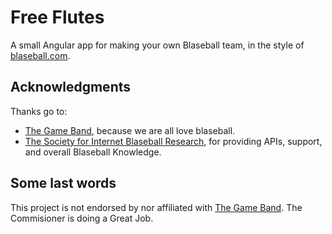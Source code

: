 # Free Flutes

A small Angular app for making your own Blaseball team, in the style of [blaseball.com](https://www.blaseball.com/).

## Acknowledgments

Thanks go to:

- [The Game Band](https://thegameband.com/), because we are all love blaseball.
- [The Society for Internet Blaseball Research](https://sibr.dev/), for providing APIs, support, 
  and overall Blaseball Knowledge.

## Some last words

This project is not endorsed by nor affiliated with [The Game
Band](https://thegameband.com/).
The Commisioner is doing a Great Job.
